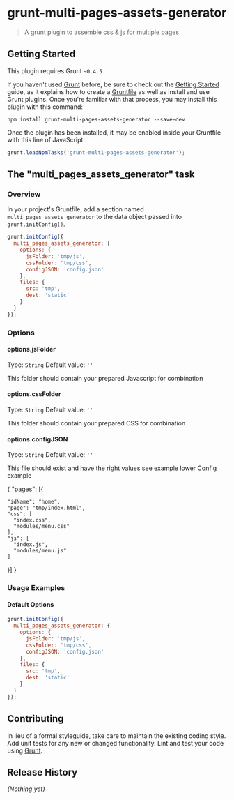 # grunt-multi-pages-assets-generator

> A grunt plugin to assemble css & js for multiple pages

## Getting Started
This plugin requires Grunt `~0.4.5`

If you haven't used [Grunt](http://gruntjs.com/) before, be sure to check out the [Getting Started](http://gruntjs.com/getting-started) guide, as it explains how to create a [Gruntfile](http://gruntjs.com/sample-gruntfile) as well as install and use Grunt plugins. Once you're familiar with that process, you may install this plugin with this command:

```shell
npm install grunt-multi-pages-assets-generator --save-dev
```

Once the plugin has been installed, it may be enabled inside your Gruntfile with this line of JavaScript:

```js
grunt.loadNpmTasks('grunt-multi-pages-assets-generator');
```

## The "multi_pages_assets_generator" task

### Overview
In your project's Gruntfile, add a section named `multi_pages_assets_generator` to the data object passed into `grunt.initConfig()`.

```js
grunt.initConfig({
  multi_pages_assets_generator: {
    options: {
      jsFolder: 'tmp/js',
      cssFolder: 'tmp/css',
      configJSON: 'config.json'
    },
    files: {
      src: 'tmp',
      dest: 'static'
    }
  }
});
```

### Options

#### options.jsFolder
Type: `String`
Default value: `''`

This folder should contain your prepared Javascript for combination

#### options.cssFolder
Type: `String`
Default value: `''`

This folder should contain your prepared CSS for combination

#### options.configJSON
Type: `String`
Default value: `''`

This file should exist and have the right values see example lower
Config example

{
  "pages": [{

    "idName": "home",
    "page": "tmp/index.html",
    "css": [
      "index.css",
      "modules/menu.css"
    ],
    "js": [
      "index.js",
      "modules/menu.js"
    ]
  }]
}


### Usage Examples

#### Default Options

```js
grunt.initConfig({
  multi_pages_assets_generator: {
    options: {
      jsFolder: 'tmp/js',
      cssFolder: 'tmp/css',
      configJSON: 'config.json'
    },
    files: {
      src: 'tmp',
      dest: 'static'
    }
  }
});
```

## Contributing
In lieu of a formal styleguide, take care to maintain the existing coding style. Add unit tests for any new or changed functionality. Lint and test your code using [Grunt](http://gruntjs.com/).

## Release History
_(Nothing yet)_
